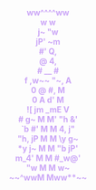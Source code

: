 <html>
<head>
      
</head>
<body>
      <div align = "center">
            <b><font color="#cba6f7">            ww^^^^ww            </font></b><br>
            <b><font color="#cba6f7">        w              w        </font></b><br>
            <b><font color="#cba6f7">      j~                      "w      </font></b><br>
            <b><font color="#cba6f7">    jP'                           ~m    </font></b><br>
            <b><font color="#cba6f7">   #'                               Q,  </font></b><br>
            <b><font color="#cba6f7"> @                                  4, </font></b><br>
            <b><font color="#cba6f7"> #                __                # </font></b><br>
            <b><font color="#cba6f7">f             ,w~~  "~,              A</font></b><br>
            <b><font color="#cba6f7">0              @        #,             M</font></b><br>
            <b><font color="#cba6f7">0              A        d'             M</font></b><br>
            <b><font color="#cba6f7">![             jm    _mE              V</font></b><br>
            <b><font color="#cba6f7"> #            g~  M  M' "h            &'</font></b><br>
            <b><font color="#cba6f7"> `b          #'   M  M    4,         j" </font></b><br>
            <b><font color="#cba6f7">  "h,      jP     M  M     \y       g~  </font></b><br>
            <b><font color="#cba6f7">    *y    j~      M  M      "b    jP'   </font></b><br>
            <b><font color="#cba6f7">      m_4'       M  M        #_w@'     </font></b><br>
            <b><font color="#cba6f7">        "w     M  M     w~        </font></b><br>
            <b><font color="#cba6f7">            ~~^wwM  Mww**~~            </font></b><br>
      </div>
</body>
</html>
